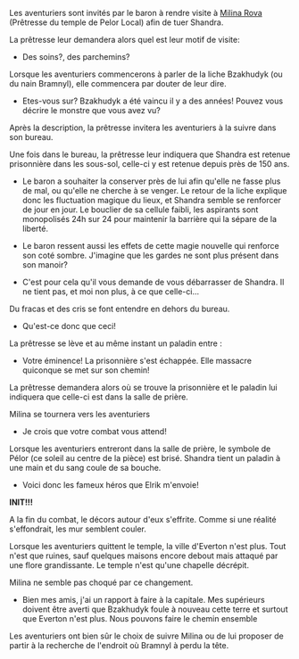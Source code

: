 Les aventuriers sont invités par le baron à rendre visite à [Milina Rova](../1-Everton/2-Personnages/Milina%20Rova.md) (Prêtresse du temple de Pelor Local) afin de tuer Shandra.

La prêtresse leur demandera alors quel est leur motif de visite:
- Des soins?, des parchemins?

Lorsque les aventuriers commencerons à parler de la liche Bzakhudyk (ou du nain Bramnyl), elle commencera par douter de leur dire.

- Etes-vous sur? Bzakhudyk a été vaincu il y a des années! Pouvez vous décrire le monstre que vous avez vu?

Après la description, la prêtresse invitera les aventuriers à la suivre dans son bureau.

Une fois dans le bureau, la prêtresse leur indiquera que Shandra est retenue prisonnière dans les sous-sol, celle-ci y est retenue depuis près de 150 ans.  
- Le baron a souhaiter la conserver près de lui afin qu'elle ne fasse plus de mal, ou qu'elle ne cherche à se venger.
Le retour de la liche explique donc les fluctuation magique du lieux, et Shandra semble se renforcer de jour en jour. Le bouclier de sa cellule faibli, les aspirants sont monopolisés 24h sur 24 pour maintenir la barrière qui la sépare de la liberté.

- Le baron ressent aussi les effets de cette magie nouvelle qui renforce son coté sombre. J'imagine que les gardes ne sont plus présent dans son manoir?

- C'est pour cela qu'il vous demande de vous débarrasser de Shandra. Il ne tient pas, et moi non plus, à ce que celle-ci...

Du fracas et des cris se font entendre en dehors du bureau.

- Qu'est-ce donc que ceci! 

La prêtresse se lève et au même instant un paladin entre :

- Votre éminence! La prisonnière s'est échappée. Elle massacre quiconque se met sur son chemin!

La prêtresse demandera alors où se trouve la prisonnière et le paladin lui indiquera que celle-ci est dans la salle de prière.

Milina se tournera vers les aventuriers

- Je crois que votre combat vous attend!

Lorsque les aventuriers entreront dans la salle de prière, le symbole de Pélor (ce soleil au centre  de la pièce) est brisé. Shandra tient un paladin à une main et du sang coule de sa bouche.

- Voici donc les fameux héros que Elrik m'envoie!

**INIT!!!**


A la fin du combat, le décors autour d'eux s'effrite. Comme si une réalité s'effondrait, les mur semblent couler.

Lorsque les aventuriers quittent le temple, la ville d'Everton n'est plus. Tout n'est que ruines, sauf quelques maisons encore debout mais attaqué par une flore grandissante. Le temple n'est qu'une chapelle décrépit.

Milina ne semble pas choqué par ce changement.

- Bien mes amis, j'ai un rapport à faire à la capitale. Mes supérieurs doivent être averti que Bzakhudyk foule à nouveau cette terre et surtout que Everton n'est plus.
Nous pouvons faire le chemin ensemble

Les aventuriers ont bien sûr le choix de suivre Milina ou de lui proposer de partir à la recherche de l'endroit où Bramnyl à perdu la tête.